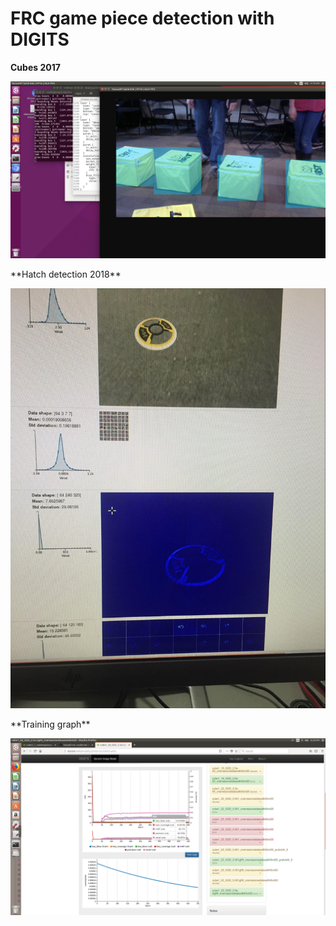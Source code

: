 # FRC game piece detection with DIGITS
**Cubes 2017**
<p align="center">
  <img src="https://github.com/spacecookies1868/frc2018-vision/blob/master/jetson-inference/image6.png">
</p>
**Hatch detection 2018**
<p align="center">
  <img src="https://github.com/spacecookies1868/frc2018-vision/blob/master/jetson-inference/image5.jpg">
</p>
**Training graph**
<p align="center">
  <img src="https://github.com/spacecookies1868/frc2018-vision/blob/master/jetson-inference/image4.png">
</p>
